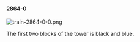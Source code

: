 #### 2864-0
![train-2864-0-0.png](https://github.com/lil-lab/nlvr/raw/master/nlvr/train/images/55/train-2864-0-0.png "train-2864-0-0.png")

The first  two blocks of the tower is black and blue.
